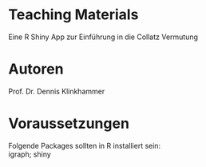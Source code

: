 # Teaching Materials
Eine R Shiny App zur Einführung in die Collatz Vermutung

# Autoren
Prof. Dr. Dennis Klinkhammer

# Voraussetzungen
Folgende Packages sollten in R installiert sein:<br>
igraph; shiny
